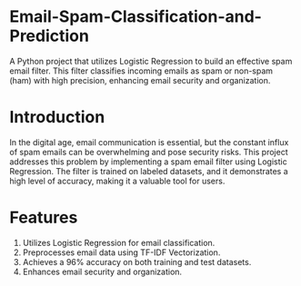 # Email-Spam-Classification-and-Prediction
A Python project that utilizes Logistic Regression to build an effective spam email filter. This filter classifies incoming emails as spam or non-spam (ham) with high precision, enhancing email security and organization.

# Introduction
In the digital age, email communication is essential, but the constant influx of spam emails can be overwhelming and pose security risks. This project addresses this problem by implementing a spam email filter using Logistic Regression. The filter is trained on labeled datasets, and it demonstrates a high level of accuracy, making it a valuable tool for users.

# Features
1. Utilizes Logistic Regression for email classification.
2. Preprocesses email data using TF-IDF Vectorization.
3. Achieves a 96% accuracy on both training and test datasets.
4. Enhances email security and organization.

